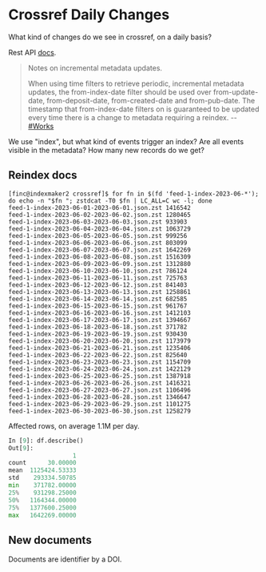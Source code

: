 # Crossref Daily Changes

What kind of changes do we see in crossref, on a daily basis?

Rest API [docs](https://api.crossref.org).

> Notes on incremental metadata updates.
>
> When using time filters to retrieve periodic, incremental metadata updates,
> the from-index-date filter should be used over from-update-date,
> from-deposit-date, from-created-date and from-pub-date. The timestamp that
> from-index-date filters on is guaranteed to be updated every time there is a
> change to metadata requiring a reindex. -- [#Works](/https://api.crossref.org/swagger-ui/index.html#/Works/get_works)

We use "index", but what kind of events trigger an index? Are all events
visible in the metadata? How many new records do we get?

## Reindex docs

```
[finc@indexmaker2 crossref]$ for fn in $(fd 'feed-1-index-2023-06-*'); do echo -n "$fn "; zstdcat -T0 $fn | LC_ALL=C wc -l; done
feed-1-index-2023-06-01-2023-06-01.json.zst 1416542
feed-1-index-2023-06-02-2023-06-02.json.zst 1280465
feed-1-index-2023-06-03-2023-06-03.json.zst 933903
feed-1-index-2023-06-04-2023-06-04.json.zst 1063729
feed-1-index-2023-06-05-2023-06-05.json.zst 999256
feed-1-index-2023-06-06-2023-06-06.json.zst 803099
feed-1-index-2023-06-07-2023-06-07.json.zst 1642269
feed-1-index-2023-06-08-2023-06-08.json.zst 1516309
feed-1-index-2023-06-09-2023-06-09.json.zst 1312880
feed-1-index-2023-06-10-2023-06-10.json.zst 786124
feed-1-index-2023-06-11-2023-06-11.json.zst 725763
feed-1-index-2023-06-12-2023-06-12.json.zst 841403
feed-1-index-2023-06-13-2023-06-13.json.zst 1258861
feed-1-index-2023-06-14-2023-06-14.json.zst 682585
feed-1-index-2023-06-15-2023-06-15.json.zst 961767
feed-1-index-2023-06-16-2023-06-16.json.zst 1412103
feed-1-index-2023-06-17-2023-06-17.json.zst 1394667
feed-1-index-2023-06-18-2023-06-18.json.zst 371782
feed-1-index-2023-06-19-2023-06-19.json.zst 930430
feed-1-index-2023-06-20-2023-06-20.json.zst 1173979
feed-1-index-2023-06-21-2023-06-21.json.zst 1235406
feed-1-index-2023-06-22-2023-06-22.json.zst 825640
feed-1-index-2023-06-23-2023-06-23.json.zst 1154709
feed-1-index-2023-06-24-2023-06-24.json.zst 1422129
feed-1-index-2023-06-25-2023-06-25.json.zst 1387918
feed-1-index-2023-06-26-2023-06-26.json.zst 1416321
feed-1-index-2023-06-27-2023-06-27.json.zst 1106496
feed-1-index-2023-06-28-2023-06-28.json.zst 1346647
feed-1-index-2023-06-29-2023-06-29.json.zst 1101275
feed-1-index-2023-06-30-2023-06-30.json.zst 1258279
```

Affected rows, on average 1.1M per day.

```python
In [9]: df.describe()
Out[9]:
                  1
count      30.00000
mean  1125424.53333
std    293334.50785
min    371782.00000
25%    931298.25000
50%   1164344.00000
75%   1377600.25000
max   1642269.00000
```

## New documents

Documents are identifier by a DOI.


